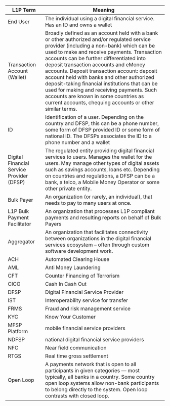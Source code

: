 L1P Term | Meaning
--------- | ---------
End User | The individual using a digital financial service. Has an ID and owns a wallet
Transaction Account (Wallet) | Broadly defined as an account held with a bank or other authorized and/or regulated service provider (including a non-bank) which can be used to make and receive payments. Transaction accounts can be further differentiated into deposit transaction accounts and eMoney accounts. Deposit transaction account: deposit account held with banks and other authorized deposit-taking financial institutions that can be used for making and receiving payments. Such accounts are known in some countries as current accounts, chequing accounts or other similar terms.
ID | Identification of a user. Depending on the country and DFSP, this can be a phone number, some form of DFSP provided ID or some form of national ID. The DFSPs associates the ID to a phone number and a wallet
Digital Financial Service Provider (DFSP) | The regulated entity providing digital financial services to users. Manages the wallet for the users. May manage other types of digital assets such as savings accounts, loans etc. Depending on countries and regulations, a DFSP can be a bank, a telco, a Mobile Money Operator or some other private entity.
Bulk Payer  | An organization (or rarely, an individual), that needs to pay to many users at once.
L1P Bulk Payment Facilitator  | An organization that processes L1P compliant payments and resulting reports on behalf of Bulk Payers
Aggregator | An organization that facilitates connectivity between organizations in the digital financial services ecosystem – often through custom software development work.
ACH | Automated Clearing House
AML | Anti Money Laundering
CFT | Counter Financing of Terrorism
CICO | Cash In Cash Out
DFSP | Digital Financial Service Provider
IST | Interoperability service for transfer
FRMS | Fraud and risk management service 
KYC | Know Your Customer
MFSP Platform  | mobile financial service providers
NDFSP | national digital financial service providers
NFC | Near field communication
RTGS | Real time gross settlement
Open Loop | A payments network that is open to all participants in given categories — most typically, all banks in a country. Some country open loop systems allow non-bank participants to belong directly to the system. Open loop contrasts with closed loop.
